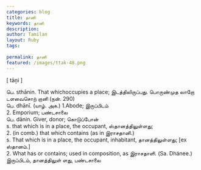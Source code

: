 ```yaml
---
categories: blog
title: தானி
keywords: தானி
description: 
author: Tamilan
layout: Ruby
tags: 
 
permalink: தானி
featured: /images/ttak-48.png
---
```

  
[ tāṉi ]  
  
பெ. sthānin. That whichoccupies a place; இடத்திலிருப்பது. பொருண்முத லாறோ டளவைசொற் றானி (நன். 290)  
பெ. dhānī. (யாழ். அக.) 1.Abode; இருப்பிடம்  
2. Emporium; பண்டசாலை  
பெ. dānin. Giver, donor; கொடுப்போன்  
s. that which is in a place, the occupant, ஸ்தானத்திலுள்ளது;  
2. (in comb.) that which contains (as in இராசதானி.)  
s. That which is in a place, the occupant, inhabitant, தானத்திலுள்ளது; [ex ஸ்தானம்.]  
2. What has or contains; used in composition, as இராசதாளி. (Sa. Dhánee.)  
இருப்பிடம், தானத்திலுள் ளது, பண்டசாலை